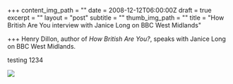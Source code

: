 +++
content_img_path = ""
date = 2008-12-12T06:00:00Z
draft = true
excerpt = ""
layout = "post"
subtitle = ""
thumb_img_path = ""
title = "How British Are You interview with Janice Long on BBC West Midlands"

+++
Henry Dillon, author of _How British Are You?_, speaks with Janice Long on BBC West Midlands.

testing 1234

![](https://technofaq.org/wp-content/uploads/2019/01/The-Wolf-of-Upwork-620x350.png)